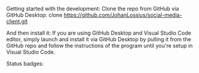 Getting started with the development:
Clone the repo from GitHub via GitHub Desktop:
clone https://github.com/JohanLossius/social-media-client.git

And then install it:
If you are using GitHub Desktop and Visual Studio Code editor, simply launch and install it via GitHub Desktop by pulling it from the GitHub repo and follow the instructions of the program until you're setup in Visual Studio Code.

Status badges: